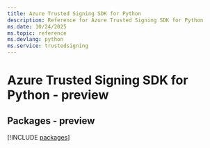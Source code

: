 ```yaml
---
title: Azure Trusted Signing SDK for Python
description: Reference for Azure Trusted Signing SDK for Python
ms.date: 10/24/2025
ms.topic: reference
ms.devlang: python
ms.service: trustedsigning
---
```

# Azure Trusted Signing SDK for Python - preview
## Packages - preview
[!INCLUDE [packages](trusted-signing-index.md)]